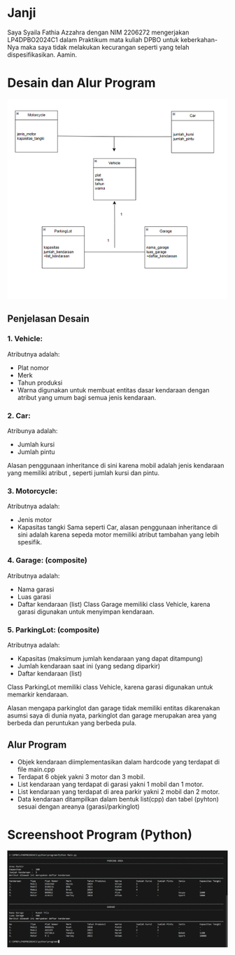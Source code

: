 # Janji
Saya Syaila Fathia Azzahra dengan NIM 2206272 mengerjakan LP4DPBO2024C1 dalam Praktikum mata kuliah DPBO untuk keberkahan-Nya maka saya tidak melakukan kecurangan seperti yang telah dispesifikasikan. Aamin.


# Desain dan Alur Program
![Screenshot 2024-03-06 224239.png](https://github.com/fathiaasyari/LP4DPBO2024C1/blob/ad7442b99e069264754d6a998c04ab4b4ade66a8/Screenshot%202024-03-06%20224239.png)

## Penjelasan Desain

### 1. Vehicle:
Atributnya adalah:
- Plat nomor
- Merk
- Tahun produksi
- Warna
digunakan untuk membuat entitas dasar kendaraan dengan atribut yang umum bagi semua jenis kendaraan. 

### 2. Car:
Atribunya adalah:
- Jumlah kursi
- Jumlah pintu

Alasan penggunaan inheritance di sini karena mobil adalah jenis kendaraan yang memiliki atribut , seperti jumlah kursi dan pintu.

### 3. Motorcycle:
Atributnya adalah:
- Jenis motor
- Kapasitas tangki
Sama seperti Car, alasan penggunaan inheritance di sini adalah karena sepeda motor memiliki atribut tambahan yang lebih spesifik.

### 4. Garage: (composite)
Atributnya adalah:
- Nama garasi
- Luas garasi
- Daftar kendaraan (list)
Class Garage memiliki class Vehicle, karena garasi digunakan untuk menyimpan kendaraan.

### 5. ParkingLot: (composite)
Atributnya adalah:
- Kapasitas (maksimum jumlah kendaraan yang dapat ditampung)
- Jumlah kendaraan saat ini (yang sedang diparkir)
- Daftar kendaraan (list)

Class ParkingLot memiliki class Vehicle, karena garasi digunakan untuk memarkir kendaraan.

Alasan mengapa parkinglot dan garage tidak memiliki entitas dikarenakan asumsi saya di dunia nyata, parkinglot dan garage merupakan area yang berbeda
dan peruntukan yang berbeda pula.

## Alur Program
- Objek kendaraan diimplementasikan dalam hardcode yang terdapat di file main.cpp
- Terdapat 6 objek yakni 3 motor dan 3 mobil.
- List kendaraan yang terdapat di garasi yakni 1 mobil dan 1 motor.
- List kendaraan yang terdapat di area parkir yakni 2 mobil dan 2 motor.
- Data kendaraan ditampilkan dalam bentuk list(cpp) dan tabel (pyhton) sesuai dengan areanya (garasi/parkinglot)

# Screenshoot Program (Python)
![Screenshot 2024-02-28 232243.png](https://github.com/fathiaasyari/LP4DPBO2024C1/blob/75ac44b24f30567d046f88ba87b7f07c1a760a76/python/screenshoot/Screenshot%202024-02-28%20232243.png)


